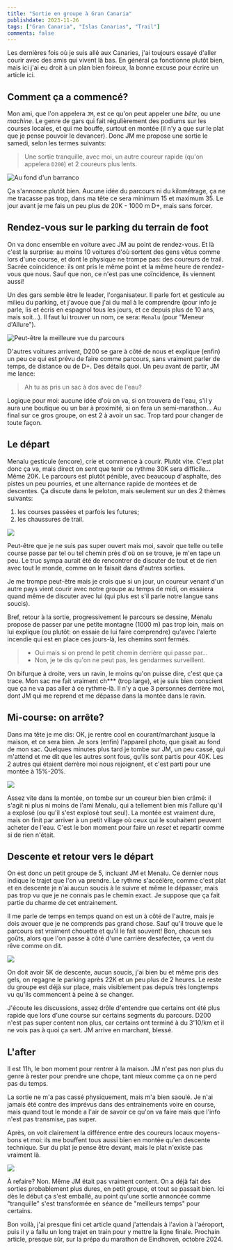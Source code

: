 ```yaml
---
title: "Sortie en groupe à Gran Canaria"
publishdate: 2023-11-26
tags: ["Gran Canaria", "Islas Canarias", "Trail"]
comments: false
---
```


Les dernières fois où je suis allé aux Canaries, j'ai toujours essayé d'aller courir avec des amis qui vivent là bas. En général ça fonctionne plutôt bien, mais ici j'ai eu droit à un plan bien foireux, la bonne excuse pour écrire un article ici.

## Comment ça a commencé?

Mon ami, que l'on appelera `JM`, est ce qu'on peut appeler une _bête_, ou une _machine_. Le genre de gars qui fait régulièrement des podiums sur les courses locales, et qui me bouffe, surtout en montée (il n'y a que sur le plat que je pense pouvoir le devancer). Donc JM me propose une sortie le samedi, selon les termes suivants:
> Une sortie tranquille, avec moi, un autre coureur rapide (qu'on appelera `D200`) et 2 coureurs plus lents. 

![Au fond d'un barranco](./images/GCrun_01.JPG)

Ça s'annonce plutôt bien. Aucune idée du parcours ni du kilométrage, ça ne me tracasse pas trop, dans ma tête ce sera minimum 15 et maximum 35. Le jour avant je me fais un peu plus de 20K - 1000 m D+, mais sans forcer.

## Rendez-vous sur le parking du terrain de foot

On va donc ensemble en voiture avec JM au point de rendez-vous. Et là c'est la surprise: au moins 10 voitures d'où sortent des gens vêtus comme lors d'une course, et dont le physique ne trompe pas: des coureurs de trail. Sacrée coincidence: ils ont pris le même point et la même heure de rendez-vous que nous. Sauf que non, ce n'est pas une coïncidence, ils viennent aussi! 

Un des gars semble être le leader, l'organisateur. Il parle fort et gesticule au milieu du parking, et j'avoue que j'ai du mal à le comprendre (pour info je parle, lis et écris en espagnol tous les jours, et ce depuis plus de 10 ans, mais soit...). Il faut lui trouver un nom, ce sera: `Menalu` (pour "Meneur d'Allure").

![Peut-être la meilleure vue du parcours](./images/GCrun_03.JPG)

D'autres voitures arrivent, D200 se gare à côté de nous et explique (enfin) un peu ce qui est prévu de faire comme parcours, sans vraiment parler de temps, de distance ou de D+. Des détails quoi. Un peu avant de partir, JM me lance:
> Ah tu as pris un sac à dos avec de l'eau?

Logique pour moi: aucune idée d'où on va, si on trouvera de l'eau, s'il y aura une boutique ou un bar à proximité, si on fera un semi-marathon... Au final sur ce gros groupe, on est 2 à avoir un sac. Trop tard pour changer de toute façon.

## Le départ

Menalu gesticule (encore), crie et commence à courir. Plutôt vite. C'est plat donc ça va, mais direct on sent que tenir ce rythme 30K sera difficile... Même 20K. Le parcours est plutôt pénible, avec beaucoup d'asphalte, des pistes un peu pourries, et une alternance rapide de montées et de descentes. Ça discute dans le peloton, mais seulement sur un des 2 thèmes suivants:
1. les courses passées et parfois les futures;
2. les chaussures de trail.

![](./images/GCrun_04.JPG)

Peut-être que je ne suis pas super ouvert mais moi, savoir que telle ou telle course passe par tel ou tel chemin près d'où on se trouve, je m'en tape un peu. Le truc sympa aurait été de rencontrer de discuter de tout et de rien avec tout le monde, comme on le faisait dans d'autres sorties.

Je me trompe peut-être mais je crois que si un jour, un coureur venant d'un autre pays vient courir avec notre groupe au temps de midi, on essaiera quand même de discuter avec lui (qui plus est s'il parle notre langue sans soucis).

Bref, retour à la sortie, progressivement le parcours se dessine, Menalu propose de passer par une petite montagne (1000 m) pas trop loin, mais on lui explique (ou plutôt: on essaie de lui faire comprendre) qu'avec l'alerte incendie qui est en place ces jours-là, les chemins sont fermés.

> - Oui mais si on prend le petit chemin derrière qui passe par...
> - Non, je te dis qu'on ne peut pas, les gendarmes surveillent.

On bifurque à droite, vers un ravin, le moins qu'on puisse dire, c'est que ça trace. Mon sac me fait vraiment ch*** (trop large), et je suis bien conscient que ça ne va pas aller à ce rythme-là. Il n'y a que 3 personnes derrière moi, dont JM qui me reprend et me dépasse dans la montée dans le ravin. 

## Mi-course: on arrête?

Dans ma tête je me dis: OK, je rentre cool en courant/marchant jusque la maison, et ce sera bien. Je sors (enfin) l'appareil photo, que gisait au fond de mon sac. Quelques minutes plus tard je tombe sur JM, un peu cassé, qui m'attend et me dit que les autres sont fous, qu'ils sont partis pour 40K. Les 2 autres qui étaient derrère moi nous rejoignent, et c'est parti pour une montée à 15%-20%. 

![](./images/GCrun_05.JPG)


Assez vite dans la montée, on tombe sur un coureur bien bien crâmé: il s'agit ni plus ni moins de l'ami Menalu, qui a tellement bien mis l'allure qu'il a explosé (ou qu'il s'est explosé tout seul). La montée est vraiment dure, mais on finit par arriver à un petit village où ceux qui le souhaitent peuvent acheter de l'eau. C'est le bon moment pour faire un _reset_ et repartir comme si de rien n'était.

## Descente et retour vers le départ

On est donc un petit groupe de 5, incluant JM et Menalu. Ce dernier nous indique le trajet que l'on va prendre. Le rythme s'accélère, comme c'est plat et en descente je n'ai aucun soucis à le suivre et même le dépasser, mais pas trop vu que je ne connais pas le chemin exact. Je suppose que ça fait partie du charme de cet entrainement.

Il me parle de temps en temps quand on est un à côté de l'autre, mais je dois avouer que je ne comprends pas grand chose. Sauf qu'il trouve que le parcours est vraiment chouette et qu'il le fait souvent! Bon, chacun ses goûts, alors que l'on passe à côté d'une carrière desafectée, ça vent du rêve comme on dit. 

![](./images/GCrun_06.JPG)

On doit avoir 5K de descente, aucun soucis, j'ai bien bu et même pris des gels, on regagne le parking après 22K et un peu plus de 2 heures. Le reste du groupe est déjà sur place, mais visiblement pas depuis très longtemps vu qu'ils commencent à peine à se changer.

J'écoute les discussions, assez drôle d'entendre que certains ont été plus rapide que lors d'une course sur certains segments du parcours. D200 n'est pas super content non plus, car certains ont terminé à du 3'10/km et il ne vois pas à quoi ça sert. JM arrive en marchant, blessé. 

## L'after

Il est 11h, le bon moment pour rentrer à la maison. JM n'est pas non plus du genre à rester pour prendre une chope, tant mieux comme ça on ne perd pas du temps.

La sortie ne m'a pas cassé physiquement, mais m'a bien saoulé. Je n'ai jamais été contre des imprévus dans des entrainements voire en course, mais quand tout le monde a l'air de savoir ce qu'on va faire mais que l'info n'est pas transmise, pas super.

Après, on voit clairement la différence entre des coureurs locaux moyens-bons et moi: ils me bouffent tous aussi bien en montée qu'en descente technique. Sur du plat je pense être devant, mais le plat n'existe pas vraiment là. 

![](./images/GCrun_07.JPG)

À refaire? Non. Même JM était pas vraiment content. On a déjà fait des sorties probablement plus dures, en petit groupe, et tout se passait bien. Ici dès le début ça s'est emballé, au point qu'une sortie annoncée comme "tranquille" s'est transformée en séance de "meilleurs temps" pour certains.

Bon voilà, j'ai presque fini cet article quand j'attendais à l'avion à l'aéroport, puis il y a fallu un long trajet en train pour y mettre la ligne finale. Prochain article, presque sûr, sur la prépa du marathon de Eindhoven, octobre 2024.


